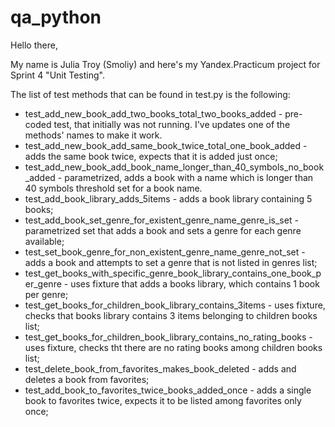 # qa_python
Hello there,

My name is Julia Troy (Smoliy) and here's my Yandex.Practicum project for Sprint 4 "Unit Testing".

The list of test methods that can be found in test.py is the following:
* test_add_new_book_add_two_books_total_two_books_added - pre-coded test, that initially was not running. I've updates one of the methods' names to make it work.
* test_add_new_book_add_same_book_twice_total_one_book_added - adds the same book twice, expects that it is added just once;
* test_add_new_book_add_book_name_longer_than_40_symbols_no_book_added - parametrized, adds a book with a name which is longer than 40 symbols threshold set for a book name.
* test_add_book_library_adds_5items - adds a book library containing 5 books;
* test_add_book_set_genre_for_existent_genre_name_genre_is_set - parametrized set that adds a book and sets a genre for each genre available;
* test_set_book_genre_for_non_existent_genre_name_genre_not_set - adds a book and attempts to set a genre that is not listed in genres list;
* test_get_books_with_specific_genre_book_library_contains_one_book_per_genre - uses fixture that adds a books library, which contains 1 book per genre;
* test_get_books_for_children_book_library_contains_3items - uses fixture, checks that books library contains 3 items belonging to children books list;
* test_get_books_for_children_book_library_contains_no_rating_books - uses fixture, checks tht there are no rating books among children books list;
* test_delete_book_from_favorites_makes_book_deleted - adds and deletes a book from favorites;
* test_add_book_to_favorites_twice_books_added_once - adds a single book to favorites twice, expects it to be listed among favorites only once;
